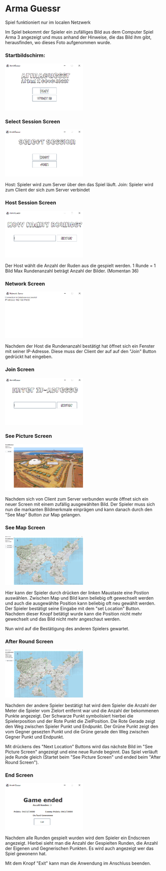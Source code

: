 # Arma Guessr

Spiel funktioniert nur im localen Netzwerk

Im Spiel bekommt der Spieler ein zufälliges Bild aus
dem Computer Spiel Arma 3 angezeigt und muss anhand der Hinweise, die das Bild ihm gibt, 
herausfinden, wo dieses Foto aufgenommen wurde.

### Startbildschirm:

<img src="READMEpictures/Start.PNG" width="50%">

### Select Session Screen

<img src="READMEpictures/SelectSession.PNG" width="50%">

Host:
Spieler wird zum Server über den das Spiel läuft.
Join:
Spieler wird zum Client der sich zum Server verbindet

### Host Session Screen

<img src="READMEpictures/SelectRoundAnz.PNG" width="50%">

Der Host wählt die Anzahl der Ruden aus die gespielt werden.
1 Runde = 1 Bild
Max Rundenanzahl beträgt Anzahl der Bilder. (Momentan 36)

### Network Screen

<img src="READMEpictures/IP-Adresse.PNG" width="50%">

Nachdem der Host die Rundenanzahl bestätigt hat öffnet sich ein Fenster mit seiner IP-Adresse.
Diese muss der Client der auf auf den "Join" Button gedrückt hat eingeben.

### Join Screen
<img src="READMEpictures/EnterIP.PNG" width="50%">

### See Picture Screen

<img src="READMEpictures/SeePicture.PNG" width="50%">

Nachdem sich von Client zum Server verbunden wurde öffnet sich ein neuer Screen mit einem zufällig ausgewählten Bild.
Der Spieler muss sich nun die markanten Bildmerkmale einprägen und kann danach durch den "See Map" Button zur Map gelangen.

### See Map Screen

<img src="READMEpictures/seeMap.PNG" width="50%">

Hier kann der Spieler durch drücken der linken Maustaste eine Postion auswählen.
Zwischen Map und Bild kann beliebig oft gewechselt werden und auch die ausgewählte Position kann beliebig oft neu gewählt werden.
Der Spieler bestätigt seine Eingabe mit dem "set Location" Button. Nachdem dieser Knopf betätigt wurde kann die Position nicht mehr gewechselt 
und das Bild nicht mehr angeschaut werden.

Nun wird auf die Bestätigung des anderen Spielers gewartet.

### After Round Screen

<img src="READMEpictures/AfterSetLocation.PNG" width="50%">

Nachdem der andere Spieler bestätigt hat wird dem Spieler die Anzahl der Meter die Spieler vom Zielort entfernt war und die Anzahl der bekommenen Punkte angezeigt.
Der Schwarze Punkt symbolisiert hierbei die Spielerposition und der Rote Punkt die ZielPosition.
Die Rote Gerade zeigt den Weg zwischen Spieler Punkt und Endpunkt.
Der Grüne Punkt zeigt den vom Gegner gesezten Punkt und die Grüne gerade den Weg zwischen Gegner Punkt und Endpunkt.

Mit drückens des "Next Location" Buttons wird das nächste Bild im "See Picture Screen" angezeigt und eine neue Runde beginnt.
Das Spiel verläuft jede Runde gleich (Startet beim "See Picture Screen" und ended beim "After Round Screen").

### End Screen

<img src="READMEpictures/GameEnded.PNG" width="50%">

Nachdem alle Runden gespielt wurden wird dem Spieler ein Endscreen angezeigt.
Hierbei sieht man die Anzahl der Gespielten Runden, die Anzahl der Eigenen und Gegnerischen Punkten.
Es wird auch angezeigt wer das Spiel gewonenn hat.

Mit dem Knopf "Exit" kann man die Anwendung im Anschluss beenden.




